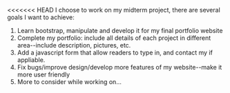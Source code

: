 <<<<<<< HEAD
I choose to work on my midterm project, there are several goals I want to achieve:
1. Learn bootstrap, manipulate and develop it for my final portfolio website
2. Complete my portfolio: include all details of each project in different area--include description, pictures, etc.
3. Add a javascript form that allow readers to type in, and contact my if appliable.
4. Fix bugs/improve design/develop more features of my website--make it more user friendly
5. More to consider while working on...